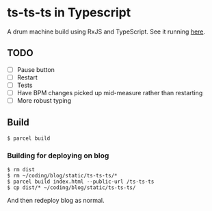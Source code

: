 # ts-ts-ts in Typescript

A drum machine build using RxJS and TypeScript. See it running [here](https://www.tmjohnson.co.uk/ts-ts-ts/index.html).

## TODO

- [ ] Pause button
- [ ] Restart
- [ ] Tests
- [ ] Have BPM changes picked up mid-measure rather than restarting
- [ ] More robust typing

## Build

```
$ parcel build
```

### Building for deploying on blog

```
$ rm dist
$ rm ~/coding/blog/static/ts-ts-ts/*
$ parcel build index.html --public-url /ts-ts-ts
$ cp dist/* ~/coding/blog/static/ts-ts-ts/
```

And then redeploy blog as normal.
